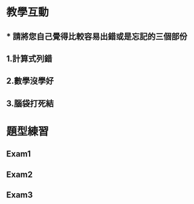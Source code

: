 # 教學互動 
## * 請將您自己覺得比較容易出錯或是忘記的三個部份
## 1.計算式列錯
## 2.數學沒學好
## 3.腦袋打死結

# 題型練習

## Exam1

## Exam2

## Exam3
